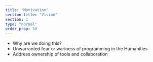 ```yaml
---
title: "Motivation"
section-title: "Vision"
section: 1
type: "normal"
order_prop: 50
---
```


+ Why are we doing this?
+ Unwarranted fear or wariness of programming in the Humanities
+ Address ownership of tools and collaboration

